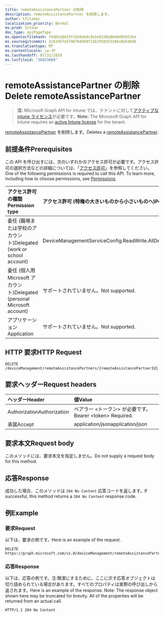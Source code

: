 ```yaml
---
title: remoteAssistancePartner の削除
description: remoteAssistancePartner を削除します。
author: tfitzmac
localization_priority: Normal
ms.prod: Intune
doc_type: apiPageType
ms.openlocfilehash: f44b5a9d33fc628ab4c9a1e8158a80e0485051ba
ms.sourcegitcommit: 2c62457e57467b8d50f21b255b553106a9a5d8d6
ms.translationtype: MT
ms.contentlocale: ja-JP
ms.lasthandoff: 07/31/2019
ms.locfileid: "36023609"
---
```

# <a name="delete-remoteassistancepartner"></a><span data-ttu-id="8b27a-103">remoteAssistancePartner の削除</span><span class="sxs-lookup"><span data-stu-id="8b27a-103">Delete remoteAssistancePartner</span></span>

> <span data-ttu-id="8b27a-104">**注:** Microsoft Graph API for Intune では、テナントに対して[アクティブな intune ライセンス](https://go.microsoft.com/fwlink/?linkid=839381)が必要です。</span><span class="sxs-lookup"><span data-stu-id="8b27a-104">**Note:** The Microsoft Graph API for Intune requires an [active Intune license](https://go.microsoft.com/fwlink/?linkid=839381) for the tenant.</span></span>

<span data-ttu-id="8b27a-105">[remoteAssistancePartner](../resources/intune-remoteassistance-remoteassistancepartner.md) を削除します。</span><span class="sxs-lookup"><span data-stu-id="8b27a-105">Deletes a [remoteAssistancePartner](../resources/intune-remoteassistance-remoteassistancepartner.md).</span></span>

## <a name="prerequisites"></a><span data-ttu-id="8b27a-106">前提条件</span><span class="sxs-lookup"><span data-stu-id="8b27a-106">Prerequisites</span></span>
<span data-ttu-id="8b27a-p101">この API を呼び出すには、次のいずれかのアクセス許可が必要です。アクセス許可の選択方法などの詳細については、「[アクセス許可](/graph/permissions-reference)」を参照してください。</span><span class="sxs-lookup"><span data-stu-id="8b27a-p101">One of the following permissions is required to call this API. To learn more, including how to choose permissions, see [Permissions](/graph/permissions-reference).</span></span>

|<span data-ttu-id="8b27a-109">アクセス許可の種類</span><span class="sxs-lookup"><span data-stu-id="8b27a-109">Permission type</span></span>|<span data-ttu-id="8b27a-110">アクセス許可 (特権の大きいものから小さいものへ)</span><span class="sxs-lookup"><span data-stu-id="8b27a-110">Permissions (from most to least privileged)</span></span>|
|:---|:---|
|<span data-ttu-id="8b27a-111">委任 (職場または学校のアカウント)</span><span class="sxs-lookup"><span data-stu-id="8b27a-111">Delegated (work or school account)</span></span>|<span data-ttu-id="8b27a-112">DeviceManagementServiceConfig.ReadWrite.All</span><span class="sxs-lookup"><span data-stu-id="8b27a-112">DeviceManagementServiceConfig.ReadWrite.All</span></span>|
|<span data-ttu-id="8b27a-113">委任 (個人用 Microsoft アカウント)</span><span class="sxs-lookup"><span data-stu-id="8b27a-113">Delegated (personal Microsoft account)</span></span>|<span data-ttu-id="8b27a-114">サポートされていません。</span><span class="sxs-lookup"><span data-stu-id="8b27a-114">Not supported.</span></span>|
|<span data-ttu-id="8b27a-115">アプリケーション</span><span class="sxs-lookup"><span data-stu-id="8b27a-115">Application</span></span>|<span data-ttu-id="8b27a-116">サポートされていません。</span><span class="sxs-lookup"><span data-stu-id="8b27a-116">Not supported.</span></span>|

## <a name="http-request"></a><span data-ttu-id="8b27a-117">HTTP 要求</span><span class="sxs-lookup"><span data-stu-id="8b27a-117">HTTP Request</span></span>
<!-- {
  "blockType": "ignored"
}
-->
``` http
DELETE /deviceManagement/remoteAssistancePartners/{remoteAssistancePartnerId}
```

## <a name="request-headers"></a><span data-ttu-id="8b27a-118">要求ヘッダー</span><span class="sxs-lookup"><span data-stu-id="8b27a-118">Request headers</span></span>
|<span data-ttu-id="8b27a-119">ヘッダー</span><span class="sxs-lookup"><span data-stu-id="8b27a-119">Header</span></span>|<span data-ttu-id="8b27a-120">値</span><span class="sxs-lookup"><span data-stu-id="8b27a-120">Value</span></span>|
|:---|:---|
|<span data-ttu-id="8b27a-121">Authorization</span><span class="sxs-lookup"><span data-stu-id="8b27a-121">Authorization</span></span>|<span data-ttu-id="8b27a-122">ベアラー &lt;トークン&gt; が必要です。</span><span class="sxs-lookup"><span data-stu-id="8b27a-122">Bearer &lt;token&gt; Required.</span></span>|
|<span data-ttu-id="8b27a-123">承諾</span><span class="sxs-lookup"><span data-stu-id="8b27a-123">Accept</span></span>|<span data-ttu-id="8b27a-124">application/json</span><span class="sxs-lookup"><span data-stu-id="8b27a-124">application/json</span></span>|

## <a name="request-body"></a><span data-ttu-id="8b27a-125">要求本文</span><span class="sxs-lookup"><span data-stu-id="8b27a-125">Request body</span></span>
<span data-ttu-id="8b27a-126">このメソッドには、要求本文を指定しません。</span><span class="sxs-lookup"><span data-stu-id="8b27a-126">Do not supply a request body for this method.</span></span>

## <a name="response"></a><span data-ttu-id="8b27a-127">応答</span><span class="sxs-lookup"><span data-stu-id="8b27a-127">Response</span></span>
<span data-ttu-id="8b27a-128">成功した場合、このメソッドは `204 No Content` 応答コードを返します。</span><span class="sxs-lookup"><span data-stu-id="8b27a-128">If successful, this method returns a `204 No Content` response code.</span></span>

## <a name="example"></a><span data-ttu-id="8b27a-129">例</span><span class="sxs-lookup"><span data-stu-id="8b27a-129">Example</span></span>

### <a name="request"></a><span data-ttu-id="8b27a-130">要求</span><span class="sxs-lookup"><span data-stu-id="8b27a-130">Request</span></span>
<span data-ttu-id="8b27a-131">以下は、要求の例です。</span><span class="sxs-lookup"><span data-stu-id="8b27a-131">Here is an example of the request.</span></span>
``` http
DELETE https://graph.microsoft.com/v1.0/deviceManagement/remoteAssistancePartners/{remoteAssistancePartnerId}
```

### <a name="response"></a><span data-ttu-id="8b27a-132">応答</span><span class="sxs-lookup"><span data-stu-id="8b27a-132">Response</span></span>
<span data-ttu-id="8b27a-p102">以下は、応答の例です。注:簡潔にするために、ここに示す応答オブジェクトは切り詰められている場合があります。すべてのプロパティは実際の呼び出しから返されます。</span><span class="sxs-lookup"><span data-stu-id="8b27a-p102">Here is an example of the response. Note: The response object shown here may be truncated for brevity. All of the properties will be returned from an actual call.</span></span>
``` http
HTTP/1.1 204 No Content
```




